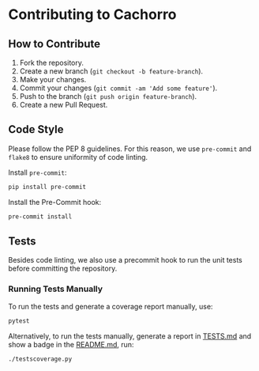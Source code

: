 
# Contributing to Cachorro

## How to Contribute

1. Fork the repository.
2. Create a new branch (`git checkout -b feature-branch`).
3. Make your changes.
4. Commit your changes (`git commit -am 'Add some feature'`).
5. Push to the branch (`git push origin feature-branch`).
6. Create a new Pull Request.

## Code Style

Please follow the PEP 8 guidelines.
For this reason, we use `pre-commit` and `flake8` to ensure uniformity of code linting.

Install `pre-commit`:

```bash
pip install pre-commit
```

Install the Pre-Commit hook:

```bash
pre-commit install
```

## Tests

Besides code linting, we also use a precommit hook to run the unit tests before committing the repository.

### Running Tests Manually

To run the tests and generate a coverage report manually, use:

```bash
pytest
```

Alternatively, to run the tests manually, generate a report in [TESTS.md](TESTS.md) and show a badge in the [README.md](README.md), run:

```bash
./testscoverage.py
```
